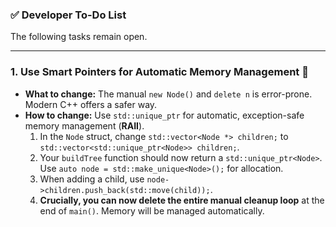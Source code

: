 ### ✅ Developer To-Do List

The following tasks remain open.

-----

### 1\. Use Smart Pointers for Automatic Memory Management 🧠

  * **What to change:** The manual `new Node()` and `delete n` is error-prone. Modern C++ offers a safer way.
  * **How to change:** Use `std::unique_ptr` for automatic, exception-safe memory management (**RAII**).
    1.  In the `Node` struct, change `std::vector<Node *> children;` to `std::vector<std::unique_ptr<Node>> children;`.
    2.  Your `buildTree` function should now return a `std::unique_ptr<Node>`. Use `auto node = std::make_unique<Node>();` for allocation.
    3.  When adding a child, use `node->children.push_back(std::move(child));`.
    4.  **Crucially, you can now delete the entire manual cleanup loop** at the end of `main()`. Memory will be managed automatically.

 
